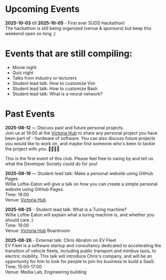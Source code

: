 # Upcoming Events

**2025-10-03** till **2025-10-05** - First ever SUDS Hackathon!  
The hackathon is still being organized (venue & sponsors) but keep this weekend
open so long ;)

# Events that are still compiling:

- Movie night
- Quiz night
- Talks from industry or lecturers
- Student lead talk: How to customize Vim
- Student lead talk: How to customize Bash
- Student lead talk: What is a neural network?

# Past Events
**2025-08-12** — Discuss past and future personal projects.  
Join us at 19:00 at the [Victoria Hub](https://maps.app.goo.gl/BH77VmJLkfFG1Bjo9)
to share any personal project you have been part of - hardware of software. You
can also discuss future projects you would like to work on, and maybe find
someone who's keen to tackle the project with you. 👩‍💻🧑‍💻

This is the first event of this club. Please feel free to swing by and tell us
what the Developer Society could do for you!  

**2025-08-19** — Student lead talk: Make a personal website using GitHub Pages  
Willie Loftie-Eaton will give a talk on how you can create a simple personal
website using GitHub Pages.  
Time: 19:00  
Venue: [Victoria Hub](https://maps.app.goo.gl/BH77VmJLkfFG1Bjo9)  

**2025-08-25** - Student lead talk: What is a Turing machine?  
Willie Loftie-Eaton will explain what a turing machine is, and whether you
should care :)  
Time: 19:00  
Venue: [Victoria Hub](https://maps.app.goo.gl/BH77VmJLkfFG1Bjo9) Boardroom  

**2025-08-26** - External talk: Chris Abrahm on EV Fleet  
EV Fleet is a software startup and consultancy dedicated to accelerating the
transition of vehicle fleets, including public transport and minibus taxis, to
electric mobility. This talk will introduce Chris's company, and will be an
opportunity for him to look for people to join his business to build a SaaS.  
Time: 15:00-17:00  
Venue: Media Lab, Engineering building  
